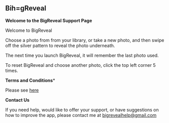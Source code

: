 ## Bih=gReveal

**Welcome to the BigReveal Support Page**

Welcome to BigReveal

Choose a photo from from your library, or take a new photo, 
and then swipe off the silver pattern to reveal the photo underneath.

The next time you launch BigReveal, it will remember the last photo used.

To reset BigReveal and choose another photo, click the top left corner 5 times.

**Terms and Conditions***

Please see [here](https://thompsm.github.io/BigRevealSupport/termsandconditions)

**Contact Us**

If you need help, would like to offer your support, or have suggestions on how to improve the app, please contact me at <bigrevealhelp@gmail.com>
